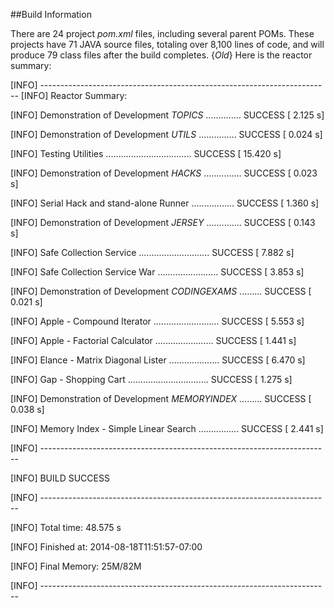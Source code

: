##Build Information

There are 24 project _pom.xml_ files, including several parent POMs.  These projects have 71 JAVA source files, totaling over 8,100 lines of code, and will produce 79 class files after the build completes. {_Old_}  Here is the reactor summary:

[INFO] ------------------------------------------------------------------------
[INFO] Reactor Summary:

[INFO] Demonstration of Development _TOPICS_ .............. SUCCESS [  2.125 s]

[INFO] Demonstration of Development _UTILS_ ............... SUCCESS [  0.024 s]

[INFO] Testing Utilities .................................. SUCCESS [ 15.420 s]

[INFO] Demonstration of Development _HACKS_ ............... SUCCESS [  0.023 s]

[INFO] Serial Hack and stand-alone Runner ................. SUCCESS [  1.360 s]

[INFO] Demonstration of Development _JERSEY_ .............. SUCCESS [  0.143 s]

[INFO] Safe Collection Service ............................ SUCCESS [  7.882 s]

[INFO] Safe Collection Service War ........................ SUCCESS [  3.853 s]

[INFO] Demonstration of Development _CODINGEXAMS_ ......... SUCCESS [  0.021 s]

[INFO] Apple - Compound Iterator .......................... SUCCESS [  5.553 s]

[INFO] Apple - Factorial Calculator ....................... SUCCESS [  1.441 s]

[INFO] Elance - Matrix Diagonal Lister .................... SUCCESS [  6.470 s]

[INFO] Gap - Shopping Cart ................................ SUCCESS [  1.275 s]

[INFO] Demonstration of Development _MEMORYINDEX_ ......... SUCCESS [  0.038 s]

[INFO] Memory Index - Simple Linear Search ................ SUCCESS [  2.441 s]

[INFO] ------------------------------------------------------------------------

[INFO] BUILD SUCCESS

[INFO] ------------------------------------------------------------------------

[INFO] Total time: 48.575 s

[INFO] Finished at: 2014-08-18T11:51:57-07:00

[INFO] Final Memory: 25M/82M

[INFO] ------------------------------------------------------------------------

